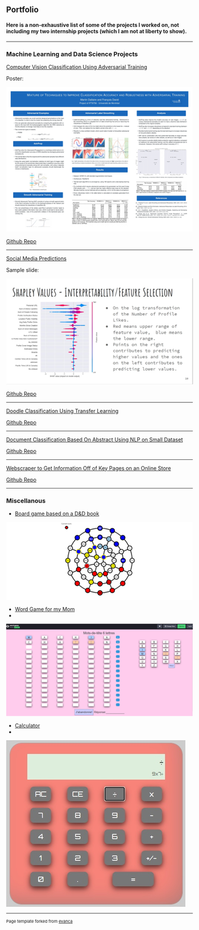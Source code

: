 ## Portfolio

#### Here is a non-exhaustive list of some of the projects I worked on, not including my two internship projects (which I am not at liberty to show).
---

### Machine Learning and Data Science Projects

[Computer Vision Classification Using Adversarial Training](https://github.com/Mar-Dal/AdvProp_ALS_SAT)

Poster:

<a href="images/project_1.jpg">
<img src="images/project_1.jpg?raw=true"/>
</a>

<a href="https://github.com/Mar-Dal/AdvProp_ALS_SAT">Github Repo</a>


---
[Social Media Predictions](/pdf/team-21.pdf)

Sample slide:
  
<a href="images/project_2.jpg">
<img src="images/project_2.jpg?raw=true"/>
</a>

<a href="https://github.com/Mar-Dal/Social-Media---kaggle">Github Repo</a>

---
[Doodle Classification Using Transfer Learning](https://github.com/Mar-Dal/QD--Kaggle)

<a href="https://github.com/Mar-Dal/QD--Kaggle">Github Repo</a>

---
[Document Classification Based On Abstract Using NLP on Small Dataset](https://github.com/Mar-Dal/Abstract-category-prediction---Kaggle)

<a href="https://github.com/Mar-Dal/Abstract-category-prediction---Kaggle">Github Repo</a>

---
[Webscraper to Get Information Off of Key Pages on an Online Store](https://github.com/Mar-Dal/tlh-webscraper)

<a href="https://github.com/Mar-Dal/tlh-webscraper">Github Repo</a>

---



### Miscellanous

- [Board game based on a D&D book](https://codepen.io/Nitramyte/full/NWxjqxy)
  
<a href="images/sava3.jpg">
<img src="images/sava3.jpg?raw=true"/>
</a>  

- [Word Game for my Mom](https://github.com/Mar-Dal/word-game/tree/main/word-game)
- 
<a href="images/word_game.jpg">
<img src="images/word_game.jpg?raw=true"/>
</a>

- [Calculator](https://codepen.io/Nitramyte/full/ZJOoRp)
- 
<a href="images/calculator.jpg">
<img src="images/calculator.jpg?raw=true"/>
</a>

---
<p style="font-size:11px">Page template forked from <a href="https://github.com/evanca/quick-portfolio">evanca</a></p>
<!-- Remove above link if you don't want to attibute -->
